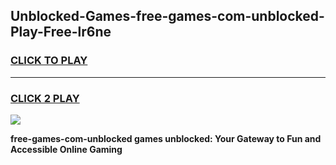 
## Unblocked-Games-free-games-com-unblocked-Play-Free-lr6ne
<h3>
<a href="https://premium76.site?title=free-games-com-unblocked&ref=18A1">CLICK TO PLAY</a></h3>
<hr>

<h3>
<a href="https://premium76.site?title=free-games-com-unblocked&ref=18A1">CLICK 2 PLAY</a>
  
</h3>

<a href="https://premium76.site?title=free-games-com-unblocked&ref=18A1"><img src="https://clearcache.store/games.png"></a>


**free-games-com-unblocked games unblocked: Your Gateway to Fun and Accessible Online Gaming**
